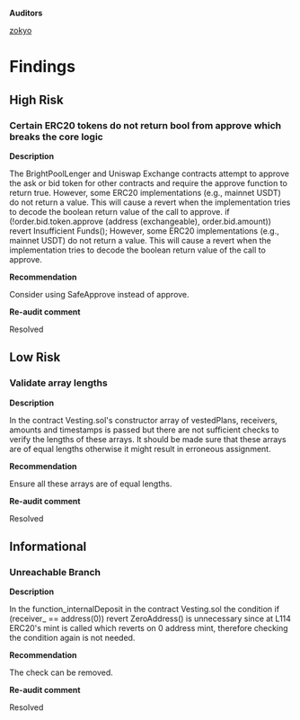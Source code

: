 **Auditors**

[zokyo](https://x.com/zokyo_io)

# Findings

## High Risk

### Certain ERC20 tokens do not return bool from approve which breaks the core logic
**Description**

The BrightPoolLenger and Uniswap Exchange contracts attempt to approve the ask or bid token for other contracts and require the approve function to return true. However, some ERC20 implementations (e.g., mainnet USDT) do not return a value. This will cause a revert when the implementation tries to decode the boolean return value of the call to approve.
if (!order.bid.token.approve (address (exchangeable), order.bid.amount)) revert Insufficient Funds();
However, some ERC20 implementations (e.g., mainnet USDT) do not return a value. This will cause a revert when the implementation tries to decode the boolean return value of the call to approve.

**Recommendation**

Consider using SafeApprove instead of approve.

**Re-audit comment**

Resolved

## Low Risk

### Validate array lengths
**Description**

In the contract Vesting.sol's constructor array of vestedPlans, receivers, amounts and timestamps is passed but there are not sufficient checks to verify the lengths of these arrays. It should be made sure that these arrays are of equal lengths otherwise it might result in erroneous assignment.

**Recommendation**

Ensure all these arrays are of equal lengths.

**Re-audit comment**

Resolved

## Informational

### Unreachable Branch
**Description**

In the function_internalDeposit in the contract Vesting.sol the condition if (receiver_ == address(0)) revert ZeroAddress() is unnecessary since at L114 ERC20's mint is called which reverts on 0 address mint, therefore checking the condition again is not needed.

**Recommendation**

The check can be removed.

**Re-audit comment**

Resolved
